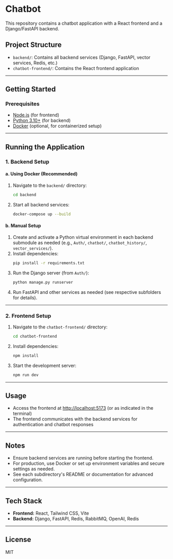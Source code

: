 # Chatbot

This repository contains a chatbot application with a React frontend and a Django/FastAPI backend.

## Project Structure

- `backend/`: Contains all backend services (Django, FastAPI, vector services, Redis, etc.)
- `chatbot-frontend/`: Contains the React frontend application

---

## Getting Started

### Prerequisites
- [Node.js](https://nodejs.org/) (for frontend)
- [Python 3.10+](https://www.python.org/) (for backend)
- [Docker](https://www.docker.com/) (optional, for containerized setup)

---

## Running the Application

### 1. Backend Setup

#### a. Using Docker (Recommended)
1. Navigate to the `backend/` directory:
   ```sh
   cd backend
   ```
2. Start all backend services:
   ```sh
   docker-compose up --build
   ```

#### b. Manual Setup
1. Create and activate a Python virtual environment in each backend submodule as needed (e.g., `Auth/`, `chatbot/`, `chatbot_history/`, `vector_services/`).
2. Install dependencies:
   ```sh
   pip install -r requirements.txt
   ```
3. Run the Django server (from `Auth/`):
   ```sh
   python manage.py runserver
   ```
4. Run FastAPI and other services as needed (see respective subfolders for details).

---

### 2. Frontend Setup

1. Navigate to the `chatbot-frontend/` directory:
   ```sh
   cd chatbot-frontend
   ```
2. Install dependencies:
   ```sh
   npm install
   ```
3. Start the development server:
   ```sh
   npm run dev
   ```

---

## Usage
- Access the frontend at [http://localhost:5173](http://localhost:5173) (or as indicated in the terminal)
- The frontend communicates with the backend services for authentication and chatbot responses

---

## Notes
- Ensure backend services are running before starting the frontend.
- For production, use Docker or set up environment variables and secure settings as needed.
- See each subdirectory's README or documentation for advanced configuration.

---

## Tech Stack
- **Frontend:** React, Tailwind CSS, Vite
- **Backend:** Django, FastAPI, Redis, RabbitMQ, OpenAI, Redis

---

## License
MIT
